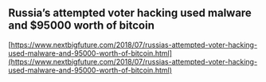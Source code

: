 ## Russia’s attempted voter hacking used malware and $95000 worth of bitcoin
  
  [https://www.nextbigfuture.com/2018/07/russias-attempted-voter-hacking-used-malware-and-95000-worth-of-bitcoin.html](https://www.nextbigfuture.com/2018/07/russias-attempted-voter-hacking-used-malware-and-95000-worth-of-bitcoin.html)